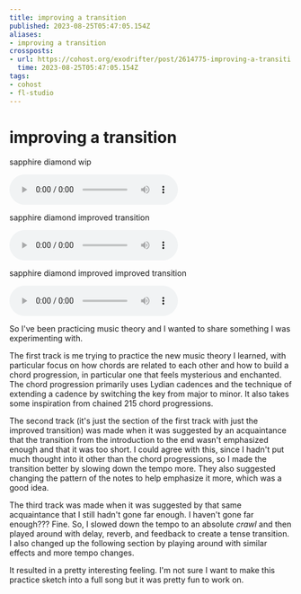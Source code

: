 ```yaml
---
title: improving a transition
published: 2023-08-25T05:47:05.154Z
aliases:
- improving a transition
crossposts:
- url: https://cohost.org/exodrifter/post/2614775-improving-a-transiti
  time: 2023-08-25T05:47:05.154Z
tags:
- cohost
- fl-studio
---
```


# improving a transition

sapphire diamond wip

<audio controls="">
	<source src="20230825-sapphire-diamond_wip.mp3" type="audio/mpeg">
</audio>

sapphire diamond improved transition

<audio controls="">
	<source src="20230825-sapphire-diamond-improved-transition.mp3" type="audio/mpeg">
</audio>

sapphire diamond improved improved transition

<audio controls="">
	<source src="20230825-sapphire-diamond-improved-improved-transition.mp3" type="audio/mpeg">
</audio>

So I've been practicing music theory and I wanted to share something I was experimenting with.

The first track is me trying to practice the new music theory I learned, with particular focus on how chords are related to each other and how to build a chord progression, in particular one that feels mysterious and enchanted. The chord progression primarily uses Lydian cadences and the technique of extending a cadence by switching the key from major to minor. It also takes some inspiration from chained 215 chord progressions.

The second track (it's just the section of the first track with just the improved transition) was made when it was suggested by an acquaintance that the transition from the introduction to the end wasn't emphasized enough and that it was too short. I could agree with this, since I hadn't put much thought into it other than the chord progressions, so I made the transition better by slowing down the tempo more. They also suggested changing the pattern of the notes to help emphasize it more, which was a good idea.

The third track was made when it was suggested by that same acquaintance that I still hadn't gone far enough. I haven't gone far enough??? Fine. So, I slowed down the tempo to an absolute _crawl_ and then played around with delay, reverb, and feedback to create a tense transition. I also changed up the following section by playing around with similar effects and more tempo changes.

It resulted in a pretty interesting feeling. I'm not sure I want to make this practice sketch into a full song but it was pretty fun to work on.
